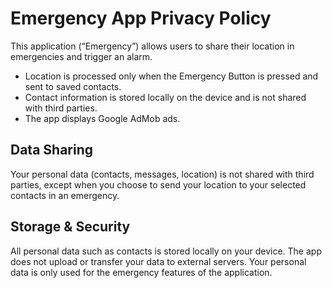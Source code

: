 <!DOCTYPE html>
<html lang="en">
<head>
  <meta charset="UTF-8">
  <title>Emergency - Privacy Policy</title>
</head>
<body>
  <h1>Emergency App Privacy Policy</h1>
  <p>This application (“Emergency”) allows users to share their location in emergencies
     and trigger an alarm.</p>
  <ul>
    <li>Location is processed only when the Emergency Button is pressed and sent to saved contacts.</li>
    <li>Contact information is stored locally on the device and is not shared with third parties.</li>
    <li>The app displays Google AdMob ads.</li>
  </ul>

  <h2>Data Sharing</h2>
  <p>Your personal data (contacts, messages, location) is not shared with third parties,
     except when you choose to send your location to your selected contacts in an emergency.</p>

  <h2>Storage & Security</h2>
  <p>All personal data such as contacts is stored locally on your device.
     The app does not upload or transfer your data to external servers. 
     Your personal data is only used for the emergency features of the application.</p>
</body>
</html>
